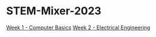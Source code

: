 # STEM-Mixer-2023
[Week 1 - Computer Basics](https://github.com/helloMaydm/STEM-Mixer-2023/blob/main/Week%201)
[Week 2 - Electrical Engineering](https://github.com/helloMaydm/STEM-Mixer-2023/blob/main/Week%202)
